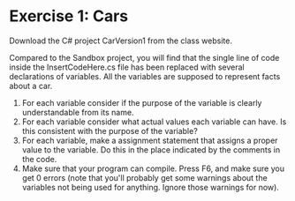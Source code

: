 ﻿# Exercise 1: Cars

Download the C# project CarVersion1 from the class website. 
 
Compared to the Sandbox project, you will find that the single line 
of code inside the InsertCodeHere.cs file has been replaced with 
several declarations of variables. All the variables are supposed to 
represent facts about a car. 
 
1. For each variable consider if the purpose of the variable is 
clearly understandable from its name. 
2. For each variable consider what actual values each variable 
can have. Is this consistent with the purpose of the variable? 
3. For each variable, make a assignment statement that assigns 
a proper value to the variable. Do this in the place indicated 
by the comments in the code. 
4. Make sure that your program can compile. Press F6, and 
make sure you get 0 errors (note that you'll probably get 
some warnings about the variables not being used for 
anything. Ignore those warnings for now). 